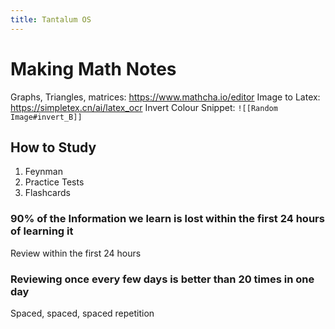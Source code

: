 ```yaml
---
title: Tantalum OS
---
```

# Making Math Notes
Graphs, Triangles, matrices: https://www.mathcha.io/editor
Image to Latex: https://simpletex.cn/ai/latex_ocr
Invert Colour Snippet: `![[Random Image#invert_B]]`
## How to Study
1. Feynman
2. Practice Tests
3. Flashcards

### 90% of the Information we learn is lost within the first 24 hours of learning it 
Review within the first 24 hours


### Reviewing once every few days is better than 20 times in one day
Spaced, spaced, spaced repetition